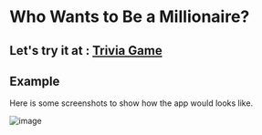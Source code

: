 # Who Wants to Be a Millionaire?

## Let's try it at : [Trivia Game](https://triviagames.netlify.app)

## Example

Here is some screenshots to show how the app would looks like.

![image](https://github.com/huutoan02/Trivia-Game/blob/main/Demo.png?raw=true)

